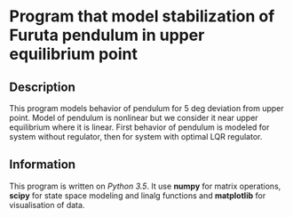 # Program that model stabilization of Furuta pendulum in upper equilibrium point
## Description
This program models behavior of pendulum for 5 deg deviation from upper point.
Model of pendulum is nonlinear but we consider it near upper equilibrium where it is linear.
First behavior of pendulum is modeled for system without regulator, then for system with optimal LQR regulator.
## Information
This program is written on *Python 3.5*. It use **numpy** for matrix operations, **scipy** for state space modeling and linalg functions and **matplotlib** for visualisation of data. 
